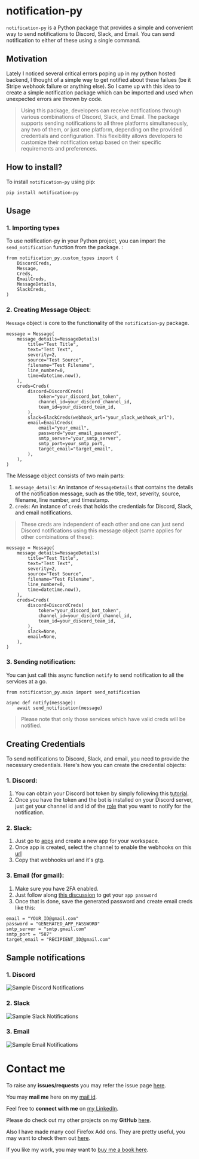 # notification-py
`notification-py` is a Python package that provides a simple and convenient way to send notifications to Discord, Slack, and Email. You can send notification to either of these using a single command.


## Motivation
Lately I noticed several critical errors poping up in my python hosted backend, I thought of a simple way to get notified about these failues (be it Stripe webhook failure or anything else). So I came up with this idea to create a simple notification package which can be imported and used when unexpected errors are thrown by code.
> Using this package, developers can receive notifications through various combinations of Discord, Slack, and Email. The package supports sending notifications to all three platforms simultaneously, any two of them, or just one platform, depending on the provided credentials and configuration. This flexibility allows developers to customize their notification setup based on their specific requirements and preferences.



## How to install?
To install `notification-py` using pip:

```
pip install notification-py
```


## Usage

### 1. Importing types
To use notification-py in your Python project, you can import the `send_notification` function from the package. :

```
from notification_py.custom_types import (
    DiscordCreds,
    Message,
    Creds,
    EmailCreds,
    MessageDetails,
    SlackCreds,
)       
```

### 2. Creating Message Object:
`Message` object is core to the functionality of the `notification-py` package.
```
message = Message(
    message_details=MessageDetails(
        title="Test Title",
        text="Test Text",
        severity=2,
        source="Test Source",
        filename="Test Filename",
        line_number=0,
        time=datetime.now(),
    ),
    creds=Creds(
        discord=DiscordCreds(
            token="your_discord_bot_token",
            channel_id=your_discord_channel_id,
            team_id=your_discord_team_id,
        ),
        slack=SlackCreds(webhook_url="your_slack_webhook_url"),
        email=EmailCreds(
            email="your_email",
            password="your_email_password",
            smtp_server="your_smtp_server",
            smtp_port=your_smtp_port,
            target_email="target_email",
        ),
    ),
)
```

The Message object consists of two main parts:

1. `message_details`: An instance of `MessageDetails` that contains the details of the notification message, such as the title, text, severity, source, filename, line number, and timestamp.
2. `creds`: An instance of `Creds` that holds the credentials for Discord, Slack, and email notifications.

> These creds are independent of each other and one can just send Discord notifications using this message object (same applies for other combinations of these):
```
message = Message(
    message_details=MessageDetails(
        title="Test Title",
        text="Test Text",
        severity=2,
        source="Test Source",
        filename="Test Filename",
        line_number=0,
        time=datetime.now(),
    ),
    creds=Creds(
        discord=DiscordCreds(
            token="your_discord_bot_token",
            channel_id=your_discord_channel_id,
            team_id=your_discord_team_id,
        ),
        slack=None,
        email=None,
    ),
)

```

### 3. Sending notification:
You can just call this async function `notify` to send notification to all the services at a go. 
```
from notification_py.main import send_notification

async def notify(message):
    await send_notification(message)

```
> Please note that only those services which have valid creds will be notified.

## Creating Credentials
To send notifications to Discord, Slack, and email, you need to provide the necessary credentials. Here's how you can create the credential objects:

### 1. Discord:
1. You can obtain your Discord bot token by simply following this [tutorial](https://www.freecodecamp.org/news/create-a-discord-bot-with-javascript-nodejs/). 
2. Once you have the token and the bot is installed on your Discord server, just get your channel id and id of the [role](https://support.discord.com/hc/en-us/articles/214836687-Role-Management-101) that you want to notify for the notification.

### 2. Slack:
1. Just go to [apps](https://api.slack.com/apps) and create a new app for your workspace.
2. Once app is created, select the channel to enable the webhooks on this [url](https://api.slack.com/apps/A06S2HTV53L/incoming-webhooks)
3. Copy that webhooks url and it's gtg.

### 3. Email (for gmail):
1. Make sure you have 2FA enabled.
2. Just follow along [this discussion](https://support.google.com/accounts/answer/185833?hl=en) to get your `app password` 
3. Once that is done, save the generated password and create email creds like this:
```
email = "YOUR_ID@gmail.com"
password = "GENERATED_APP_PASSWORD"
smtp_server = "smtp.gmail.com"
smtp_port = "587"
target_email = "RECIPIENT_ID@gmail.com"

```

## Sample notifications
### 1. Discord
![Sample Discord Notifications](https://github.com/ps428/notification-py/blob/main/screenshots/discord.png)
### 2. Slack
![Sample Slack Notifications](https://github.com/ps428/notification-py/blob/main/screenshots/slack.png)
### 3. Email
![Sample Email Notifications](https://github.com/ps428/notification-py/blob/main/screenshots/email.png)


# Contact me

To raise any **issues/requests** you may refer the issue page [here](https://github.com/ps428/notification-py/issues).

You may **mail me** here on my [mail id](mailto:pranav.bhawan@gmail.com).

Feel free to **connect with me** on [my LinkedIn](https://www.linkedin.com/in/ps428).

Please do check out my other projects on my **GitHub** [here](http://www.github.com/ps428).

Also I have made many cool Firefox Add ons. They are pretty useful, you may want to check them out [here](https://addons.mozilla.org/en-US/firefox/user/17277929/).

If you like my work, you may want to [buy me a book here](https://www.buymeacoffee.com/ps428).

